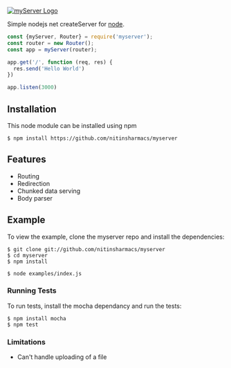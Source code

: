 [![myServer Logo](https://nitinsharmacs.github.io/projectsImages/myserver.png)](https://github.com/nitinsharmacs/myserver)

  Simple nodejs net createServer for [node](http://nodejs.org).

```js
const {myServer, Router} = require('myserver');
const router = new Router();
const app = myServer(router);

app.get('/', function (req, res) {
  res.send('Hello World')
})

app.listen(3000)
```

## Installation

This node module can be installed using npm

```console
$ npm install https://github.com/nitinsharmacs/myserver
```

## Features

  * Routing
  * Redirection
  * Chunked data serving
  * Body parser

## Example

  To view the example, clone the myserver repo and install the dependencies:

```console
$ git clone git://github.com/nitinsharmacs/myserver
$ cd myserver
$ npm install
```

```console
$ node examples/index.js
```

### Running Tests

To run tests, install the mocha dependancy and run the tests:

```console
$ npm install mocha
$ npm test
```

### Limitations

* Can't handle uploading of a file
